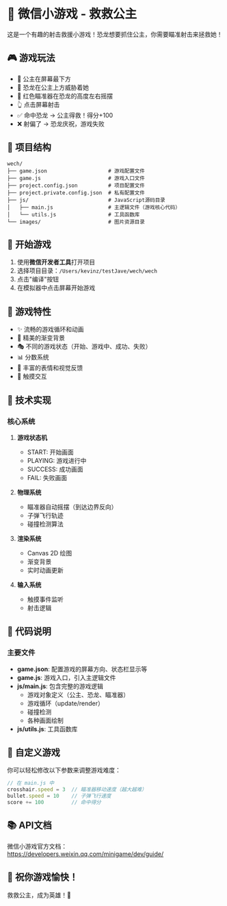# 🏰 微信小游戏 - 救救公主

这是一个有趣的射击救援小游戏！恐龙想要抓住公主，你需要瞄准射击来拯救她！

## 🎮 游戏玩法

- 👸 公主在屏幕最下方
- 🦖 恐龙在公主上方威胁着她
- 🎯 红色瞄准器在恐龙的高度左右摇摆
- 👆 点击屏幕射击
- ✅ 命中恐龙 → 公主得救！得分+100
- ❌ 射偏了 → 恐龙庆祝，游戏失败

## 📁 项目结构

```
wech/
├── game.json                    # 游戏配置文件
├── game.js                      # 游戏入口文件
├── project.config.json          # 项目配置文件
├── project.private.config.json  # 私有配置文件
├── js/                          # JavaScript源码目录
│   ├── main.js                  # 主逻辑文件（游戏核心代码）
│   └── utils.js                 # 工具函数库
└── images/                      # 图片资源目录
```

## 🚀 开始游戏

1. 使用**微信开发者工具**打开项目
2. 选择项目目录：`/Users/kevinz/testJave/wech/wech`
3. 点击"编译"按钮
4. 在模拟器中点击屏幕开始游戏

## 🎯 游戏特性

- ✨ 流畅的游戏循环和动画
- 🎨 精美的渐变背景
- 🎭 不同的游戏状态（开始、游戏中、成功、失败）
- 📊 分数系统
- 🎪 丰富的表情和视觉反馈
- 📱 触摸交互

## 🔧 技术实现

### 核心系统

1. **游戏状态机**
   - START: 开始画面
   - PLAYING: 游戏进行中
   - SUCCESS: 成功画面
   - FAIL: 失败画面

2. **物理系统**
   - 瞄准器自动摇摆（到达边界反向）
   - 子弹飞行轨迹
   - 碰撞检测算法

3. **渲染系统**
   - Canvas 2D 绘图
   - 渐变背景
   - 实时动画更新

4. **输入系统**
   - 触摸事件监听
   - 射击逻辑

## 📝 代码说明

### 主要文件

- **game.json**: 配置游戏的屏幕方向、状态栏显示等
- **game.js**: 游戏入口，引入主逻辑文件
- **js/main.js**: 包含完整的游戏逻辑
  - 游戏对象定义（公主、恐龙、瞄准器）
  - 游戏循环（update/render）
  - 碰撞检测
  - 各种画面绘制
- **js/utils.js**: 工具函数库

## 🎨 自定义游戏

你可以轻松修改以下参数来调整游戏难度：

```javascript
// 在 main.js 中
crosshair.speed = 3  // 瞄准器移动速度（越大越难）
bullet.speed = 10    // 子弹飞行速度
score += 100         // 命中得分
```

## 📚 API文档

微信小游戏官方文档：https://developers.weixin.qq.com/minigame/dev/guide/

## 🎉 祝你游戏愉快！

救救公主，成为英雄！💪
